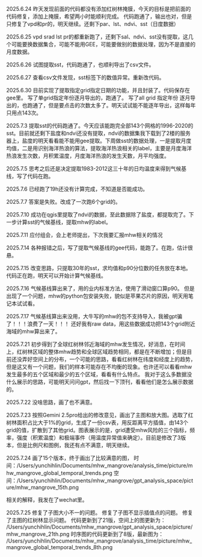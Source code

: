 2025.6.24 
昨天发现前面的代码都没有添加红树林掩膜，今天的目标是把前面的代码修复，添加上掩膜，希望两小时能顺利完成。
代码跑通了，输出也对，但是只修复了vpd和pr的，明天继续。还剩下par、lst、ndvi、sst（日度数据）

2025.6.25
vpd srad lst pr的都重新跑了，还剩下sal、ndvi、sst没有提取，这几个可能要换数据集合，可能不能用GEE，可能要做别的数据处理，因为不是直接的月度数据。

2025.6.26
试图提取sst，代码跑通了，也顺利导出了csv文件。

2025.6.27
查看csv文件发现，sst标签下的数值异常。重新改代码。

2025.6.30
目前实现了提取指定grid指定日期的功能，并且封装了。代码保存在gee里。
写了单grid指定年份逐月导出的，跑通了。
写了all grid 指定年份 逐月导出的，也跑通了，但是要点击的次数太多了。明天试试能不能逐年导出，这样每年只用点143次。

2025.7.3
提取sst的代码跑通了。今天应该能跑完全部143个网格的1996-2020的sst。目前就还剩下盐度和ndvi还没有提取，ndvi的数据集我下载到了2楼的服务器上，盐度的明天看看能不能用gee提取。下周做sst的数据处理，一是提取月度均值，二是用识别海洋热浪的算法，提取海洋热浪相关的label，主要是月度海洋热浪发生次数，月积累温度，月度海洋热浪的发生天数，月平均强度。

2025.7.5
思考之后还是决定提取1983-2012这三十年的日均温度来得到气候基线，写了代码在跑。

2025.7.6
已经跑了19h还没有计算完成，不知道是否能成功。

2025.7.7
答案是失败。改成了一次跑6个grid的。

2025.7.10
成功在qgis里提取了ndvi的数据，至此数据除了盐度，都提取完了。下一步计算sst的气候基线，提取mhw的label。

2025.7.11
应付组会，会上老师提出，下次我要汇报mhw相关的情况

2025.7.14
各种报错之后，写了提取气候基线的gee代码，能跑了。在跑，估计很悬。

2025.7.15
改变思路，只提取30年的sst，求均值和p90分位数的任务放在本地。代码正在跑，明天可以开始计算气候基线。

2025.7.16
气候基线算出来了，用的业内标准方法，使用了滑动窗口算p90。
但是出现了一个问题，mhw的python包安装失败，貌似是苹果芯片的原因，明天用笔记本试试看。

2025.7.17
气候基线算出来没用，大牛写的mhw的包不支持导入，我被gpt骗了！！！浪费了一天！！！
还好我有raw data，用这些数据成功把143个grid附近海域的mhw算出来了。

2025.7.21
初步得到了全球红树林邻近海域的mhw发生情况，好消息，在时间上，红树林区域的整体mhw趋势和全球区域趋势相同，都是在不断增加；但是目前还没弄好空间上的分布，一个可能的思路，看看红树林在纬度和经度上的趋势，但是这又有一个问题，我们的样本可能存在不均衡的现象。也许还可以看看mhw发生最多的五个区域和最少的五个区域，看看有什么特点。
我对于这么多数据没什么展示的思路，可能明天问问gpt，然后找一下顶刊，看看他们是怎么展示数据的。

2025.7.22
没啥思路，画了也不满意。

2025.7.23
按照Gemini 2.5pro给出的修改意见，画出了主图和放大图。选取了红树林面积占比大于1%的grid，生成了一份csv表，用反距离平方插值，由143个grid的值，扩散到了其他grid。图表展示的是，grid遭受mhw风险的三个指标，频率，强度（积累温度）和极端事件（用温度异常值来确定）。目前是修改了3版本，但是比例尺和图例，我还有点不满意，明天继续。

2025.7.24
画了15个版本，终于画出了比较满意的图，
时间：/Users/yunchihlin/Documents/mhw_mangrove/analysis_time/picture/mhw_mangrove_global_temporal_trends.png
空间：/Users/yunchihlin/Documents/mhw_mangrove/gpt_analysis_space/picture/mhw_mangrove_15th.png

相关的解释，我发在了wechat里。

2025.7.25
修复了子图大小不一的问题。
修复了子图不显示插值点的问题。
修复了主图的红树林显示问题。
代码更新到了21版，空间上的图更新为：
/Users/yunchihlin/Documents/mhw_mangrove/gpt_analysis_space/picture/mhw_mangrove_21th.png
时序图的代码更新到了8版，最新图为：
/Users/yunchihlin/Documents/mhw_mangrove/analysis_time/picture/mhw_mangrove_global_temporal_trends_8th.png